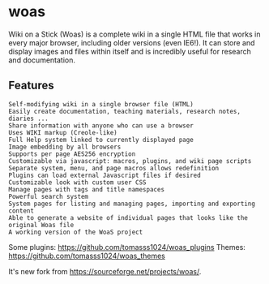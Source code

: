 # woas
Wiki on a Stick (Woas) is a complete wiki in a single HTML file that works in every major browser, including older versions (even IE6!). It can store and display images and files within itself and is incredibly useful for research and documentation.


## Features

    Self-modifying wiki in a single browser file (HTML)
    Easily create documentation, teaching materials, research notes, diaries ...
    Share information with anyone who can use a browser
    Uses WIKI markup (Creole-like)
    Full Help system linked to currently displayed page
    Image embedding by all browsers
    Supports per page AES256 encryption
    Customizable via javascript: macros, plugins, and wiki page scripts
    Separate system, menu, and page macros allows redefinition
    Plugins can load external Javascript files if desired
    Customizable look with custom user CSS
    Manage pages with tags and title namespaces
    Powerful search system
    System pages for listing and managing pages, importing and exporting content
    Able to generate a website of individual pages that looks like the original Woas file
    A working version of the WoaS project


Some plugins: https://github.com/tomasss1024/woas_plugins
Themes: https://github.com/tomasss1024/woas_themes

It's new fork from https://sourceforge.net/projects/woas/.
